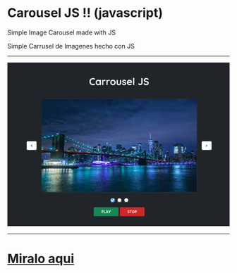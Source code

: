 <!-- header -->
# Carousel JS !! (javascript)

Simple Image Carousel made with JS

Simple Carrusel de Imagenes hecho con JS

---

![Carrousel de Imagenes imagen](screenshot.png "screenshot")

---

# [Miralo aqui](https://gac982.github.io/carrousel-js/ "demo")
